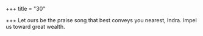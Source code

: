 +++
title = "30"

+++
Let ours be the praise song that best conveys you nearest, Indra. Impel us toward great wealth.  